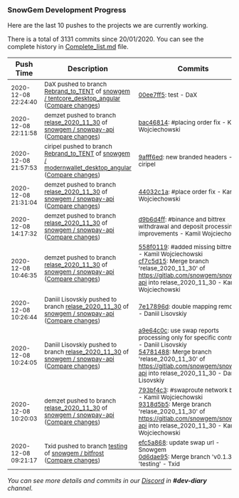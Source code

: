 
### SnowGem Development Progress

Here are the last 10 pushes to the projects we are currently working.

There is a total of 3131 commits since 20/01/2020. You can see the complete history in
 [Complete_list.md](Complete_list.md) file.

| Push Time | Description | Commits |
| --- | --- | --- |
| <sub>2020-12-08 22:24:40</sub> | <sub>DaX pushed to branch [Rebrand\_to\_TENT](https://gitlab.com/snowgem/modernwallet_desktop_angular/commits/Rebrand_to_TENT) of [snowgem / tentcore\_desktop\_angular](https://gitlab.com/snowgem/modernwallet_desktop_angular) ([Compare changes](https://gitlab.com/snowgem/modernwallet_desktop_angular/compare/9afff6edad99a622ab8cffa45a431c9e83481168...00ee7ff5424deab12634abbe5c346f438e96a65d))</sub> | <sub>[00ee7ff5](https://gitlab.com/snowgem/modernwallet_desktop_angular/-/commit/00ee7ff5424deab12634abbe5c346f438e96a65d): test - DaX</sub> |
| <sub>2020-12-08 22:11:58</sub> | <sub>demzet pushed to branch [relase\_2020\_11\_30](https://gitlab.com/snowgem/snowpay-api/commits/relase_2020_11_30) of [snowgem / snowpay\-api](https://gitlab.com/snowgem/snowpay-api) ([Compare changes](https://gitlab.com/snowgem/snowpay-api/compare/44032c1aa4dca25410979de0c7db8ebc8a8fa9d0...bac468142206716f1811017d21cae9b947963baa))</sub> | <sub>[bac46814](https://gitlab.com/snowgem/snowpay-api/-/commit/bac468142206716f1811017d21cae9b947963baa): #placing order fix - Kamil Wojciechowski</sub> |
| <sub>2020-12-08 21:57:53</sub> | <sub>ciripel pushed to branch [Rebrand\_to\_TENT](https://gitlab.com/snowgem/modernwallet_desktop_angular/commits/Rebrand_to_TENT) of [snowgem / modernwallet\_desktop\_angular](https://gitlab.com/snowgem/modernwallet_desktop_angular) ([Compare changes](https://gitlab.com/snowgem/modernwallet_desktop_angular/compare/2434fca1e8a296e2c6c2fd35e8fe664d79ef086e...9afff6edad99a622ab8cffa45a431c9e83481168))</sub> | <sub>[9afff6ed](https://gitlab.com/snowgem/modernwallet_desktop_angular/-/commit/9afff6edad99a622ab8cffa45a431c9e83481168): new branded headers - ciripel</sub> |
| <sub>2020-12-08 21:31:04</sub> | <sub>demzet pushed to branch [relase\_2020\_11\_30](https://gitlab.com/snowgem/snowpay-api/commits/relase_2020_11_30) of [snowgem / snowpay\-api](https://gitlab.com/snowgem/snowpay-api) ([Compare changes](https://gitlab.com/snowgem/snowpay-api/compare/d9b6d4ff32ab6590ce4db42b0caeea97c05ad132...44032c1aa4dca25410979de0c7db8ebc8a8fa9d0))</sub> | <sub>[44032c1a](https://gitlab.com/snowgem/snowpay-api/-/commit/44032c1aa4dca25410979de0c7db8ebc8a8fa9d0): #place order fix - Kamil Wojciechowski</sub> |
| <sub>2020-12-08 14:17:32</sub> | <sub>demzet pushed to branch [relase\_2020\_11\_30](https://gitlab.com/snowgem/snowpay-api/commits/relase_2020_11_30) of [snowgem / snowpay\-api](https://gitlab.com/snowgem/snowpay-api) ([Compare changes](https://gitlab.com/snowgem/snowpay-api/compare/cf7c5d157a6af45f40a2c06a6490b08428e9b6f4...d9b6d4ff32ab6590ce4db42b0caeea97c05ad132))</sub> | <sub>[d9b6d4ff](https://gitlab.com/snowgem/snowpay-api/-/commit/d9b6d4ff32ab6590ce4db42b0caeea97c05ad132): #binance and bittrex withdrawal and deposit processing improvements - Kamil Wojciechowski</sub> |
| <sub>2020-12-08 10:46:35</sub> | <sub>demzet pushed to branch [relase\_2020\_11\_30](https://gitlab.com/snowgem/snowpay-api/commits/relase_2020_11_30) of [snowgem / snowpay\-api](https://gitlab.com/snowgem/snowpay-api) ([Compare changes](https://gitlab.com/snowgem/snowpay-api/compare/7e17896d5e53e739e3ccb3f66cac6defac08d2b2...cf7c5d157a6af45f40a2c06a6490b08428e9b6f4))</sub> | <sub>[558f0119](https://gitlab.com/snowgem/snowpay-api/-/commit/558f0119e15acb6a27d0dc5479bfabd79a4f066c): #added missing bittrex cfg - Kamil Wojciechowski<br>[cf7c5d15](https://gitlab.com/snowgem/snowpay-api/-/commit/cf7c5d157a6af45f40a2c06a6490b08428e9b6f4): Merge branch 'relase_2020_11_30' of https://gitlab.com/snowgem/snowpay-api into relase_2020_11_30 - Kamil Wojciechowski</sub> |
| <sub>2020-12-08 10:26:44</sub> | <sub>Daniil Lisovskiy pushed to branch [relase\_2020\_11\_30](https://gitlab.com/snowgem/snowpay-api/commits/relase_2020_11_30) of [snowgem / snowpay\-api](https://gitlab.com/snowgem/snowpay-api) ([Compare changes](https://gitlab.com/snowgem/snowpay-api/compare/547814883a36d61f9b75e4e545a96474a5562077...7e17896d5e53e739e3ccb3f66cac6defac08d2b2))</sub> | <sub>[7e17896d](https://gitlab.com/snowgem/snowpay-api/-/commit/7e17896d5e53e739e3ccb3f66cac6defac08d2b2): double mapping removed - Daniil Lisovskiy</sub> |
| <sub>2020-12-08 10:24:05</sub> | <sub>Daniil Lisovskiy pushed to branch [relase\_2020\_11\_30](https://gitlab.com/snowgem/snowpay-api/commits/relase_2020_11_30) of [snowgem / snowpay\-api](https://gitlab.com/snowgem/snowpay-api) ([Compare changes](https://gitlab.com/snowgem/snowpay-api/compare/9318d5b56a25e1fff3add72cfa79ee67bf7f26b3...547814883a36d61f9b75e4e545a96474a5562077))</sub> | <sub>[a9e64c0c](https://gitlab.com/snowgem/snowpay-api/-/commit/a9e64c0c6a19a3fe5bf099157fdf0139fbe9da56): use swap reports processing only for specific contracts - Daniil Lisovskiy<br>[54781488](https://gitlab.com/snowgem/snowpay-api/-/commit/547814883a36d61f9b75e4e545a96474a5562077): Merge branch 'relase_2020_11_30' of https://gitlab.com/snowgem/snowpay-api into relase_2020_11_30 - Daniil Lisovskiy</sub> |
| <sub>2020-12-08 10:20:03</sub> | <sub>demzet pushed to branch [relase\_2020\_11\_30](https://gitlab.com/snowgem/snowpay-api/commits/relase_2020_11_30) of [snowgem / snowpay\-api](https://gitlab.com/snowgem/snowpay-api) ([Compare changes](https://gitlab.com/snowgem/snowpay-api/compare/283eb32eac62871988503c80cdafd748b31b7b07...9318d5b56a25e1fff3add72cfa79ee67bf7f26b3))</sub> | <sub>[793bf4c3](https://gitlab.com/snowgem/snowpay-api/-/commit/793bf4c3fb155b215dee60aa377bb5d4100c7e17): #swaproute network bugfix - Kamil Wojciechowski<br>[9318d5b5](https://gitlab.com/snowgem/snowpay-api/-/commit/9318d5b56a25e1fff3add72cfa79ee67bf7f26b3): Merge branch 'relase_2020_11_30' of https://gitlab.com/snowgem/snowpay-api into relase_2020_11_30 - Kamil Wojciechowski</sub> |
| <sub>2020-12-08 09:21:17</sub> | <sub>Txid pushed to branch [testing](https://gitlab.com/snowgem/bitfrost/commits/testing) of [snowgem / bitfrost](https://gitlab.com/snowgem/bitfrost) ([Compare changes](https://gitlab.com/snowgem/bitfrost/compare/d30dd48dd263c74e50fa495d5ed2a7cc50583497...0d6dae95b175656159a5bc84d4deee9cd53970ad))</sub> | <sub>[efc5a868](https://gitlab.com/snowgem/bitfrost/-/commit/efc5a868670e0c2d9d17518a5e71fa2839391766): update swap url - Snowgem<br>[0d6dae95](https://gitlab.com/snowgem/bitfrost/-/commit/0d6dae95b175656159a5bc84d4deee9cd53970ad): Merge branch 'v0.1.3' into 'testing' - Txid</sub> |

_You can see more details and commits in our [Discord](https://discord.gg/zumGnbg) in **#dev-diary** channel._
